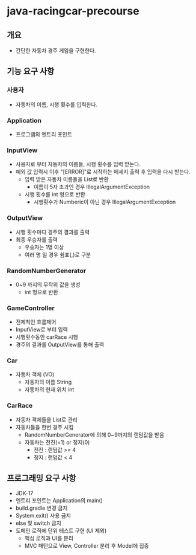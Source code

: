 # java-racingcar-precourse

## 개요
- 간단한 자동차 경주 게임을 구현한다.

## 기능 요구 사항

### 사용자
- 자동차의 이름, 시행 횟수를 입력한다.
### Application
- 프로그램의 엔트리 포인트

### InputView
- 사용자로 부터 자동차의 이름들, 시행 횟수를 입력 받는다.
- 예외 값 입력시 이후 "[ERROR]"로 시작하는 메세지 출력 후 입력을 다시 받는다.
  - 입력 받은 자동차 이름들을 List로 반환
    - 이름이 5자 초과인 경우 IllegalArgumentException 
  - 시행 횟수를 int 형으로 반환
    - 시행횟수가 Numberic이 아닌 경우 IllegalArgumentException

### OutputView
- 시행 횟수마다 경주의 결과를 출력
- 최종 우승자를 출력
  - 우승자는 1명 이상
  - 여러 명 일 경우 쉼표(,)로 구분

### RandomNumberGenerator
- 0~9 까지의 무작위 값을 생성
  - int 형으로 반환

### GameController
- 전제척인 흐름제어
- InputView로 부터 입력
- 시행횟수동안 carRace 시행
- 경주의 결과를 OutputView를 통해 출력

### Car
- 자동차 객체 (VO)
  - 자동차의 이름 String
  - 자동차의 현재 위치 int

### CarRace
- 자동차 객체들을 List로 관리
- 자동차들을 한번 경주 시킴
  - RandomNumberGenerator에 의해 0~9까지의 랜덤값을 받음
  - 자동차는 전진(+1) or 정지(0)
    - 전진 : 랜덤값 >= 4
    - 정지 : 랜덤값 < 4
 
## 프로그래밍 요구 사항
- JDK-17
- 엔트리 포인트는 Application의 main()
- build.gradle 변경 금지
- System.exit() 사용 금지
- else 및 switch 금지
- 도메인 로직에 단위 테스트 구현 (UI 제외)
  - 핵심 로직과 UI를 분리
  - MVC 패턴으로 View, Controller 분리 후 Model에 집중
